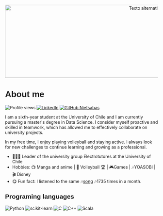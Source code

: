 

<p align="center">
  <img src="https://c4.wallpaperflare.com/wallpaper/410/932/892/how-to-train-your-dragon-toothless-dragon-wallpaper-preview.jpg" alt="Texto alternativo de la imagen" width="1000" height="240">
</p>


  


<h1 style="font-family: Arial, sans-serif; text-decoration: none;">About me</h1>


![Profile views](https://gpvc.arturio.dev/Nietsabas)
[![LinkedIn](https://img.shields.io/badge/-Nietsabas-blue?style=flat-square&logo=Linkedin&logoColor=white&link=https://www.linkedin.com/in/sebasti%C3%A1n-versluys-dom%C3%ADnguez/)](https://www.linkedin.com/in/sebasti%C3%A1n-versluys-dom%C3%ADnguez/)
[![GitHub Nietsabas](https://img.shields.io/github/followers/nietsabas?label=follow&style=social)](https://github.com/nietsabas)

I am a sixth-year student at the University of Chile and I am currently pursuing a master's degree in Data Science. I consider myself proactive and skilled in teamwork, which has allowed me to effectively collaborate on university projects.

In my free time, I enjoy playing volleyball and staying active. I always look for new challenges to continue learning and growing as a professional.


- 👨🏻‍🎓 Leader of the university group Electrotutores at the University of Chile
- Hobbies: 📺 Manga and anime | 🏐 Volleyball 🏆 | 🎮Games | 🎶YOASOBI  | 🎬 Disney
- 😋 Fun fact: I listened to the same 🎶[song](https://open.spotify.com/track/4BE1OloRc9xwjyqA4wFFuN?si=4dfe1b165b0f4c44) 🎶1735 times in a month.

<h2 style="font-family: Arial, sans-serif;">Programing languages</h2>

![Python](https://img.shields.io/badge/-Python-3776AB?style=flat-square&logo=Python&logoColor=white)
![scikit-learn](https://img.shields.io/badge/-scikit--learn-F7931E?style=flat-square&logo=scikit-learn&logoColor=white)
![C](https://img.shields.io/badge/-C-00599C?style=flat-square&logo=C&logoColor=white)
![C++](https://img.shields.io/badge/-C++-00599C?style=flat-square&logo=C%2B%2B&logoColor=white)
![Scala](https://img.shields.io/badge/-Scala-DC322F?style=flat-square&logo=Scala&logoColor=white)
